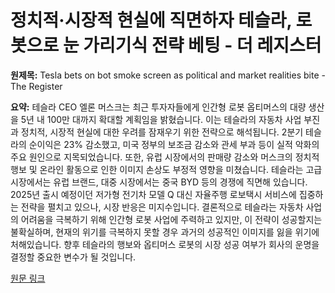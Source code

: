 # 정치적·시장적 현실에 직면하자 테슬라, 로봇으로 눈 가리기식 전략 베팅 - 더 레지스터

**원제목:** Tesla bets on bot smoke screen as political and market realities bite - The Register

**요약:** 테슬라 CEO 엘론 머스크는 최근 투자자들에게 인간형 로봇 옵티머스의 대량 생산을 5년 내 100만 대까지 확대할 계획임을 밝혔습니다.  이는 테슬라의 자동차 사업 부진과 정치적, 시장적 현실에 대한 우려를 잠재우기 위한 전략으로 해석됩니다.  2분기 테슬라의 순이익은 23% 감소했고, 미국 정부의 보조금 감소와 관세 부과 등이 실적 악화의 주요 원인으로 지목되었습니다.  또한, 유럽 시장에서의 판매량 감소와 머스크의 정치적 행보 및 온라인 활동으로 인한 이미지 손상도 부정적 영향을 미쳤습니다.  테슬라는 고급 시장에서는 유럽 브랜드, 대중 시장에서는 중국 BYD 등의 경쟁에 직면해 있습니다.  2025년 출시 예정이던 저가형 전기차 모델 Q 대신 자율주행 로보택시 서비스에 집중하는 전략을 펼치고 있으나,  시장 반응은 미지수입니다. 결론적으로 테슬라는 자동차 사업의 어려움을 극복하기 위해 인간형 로봇 사업에 주력하고 있지만,  이 전략이 성공할지는 불확실하며,  현재의 위기를 극복하지 못할 경우  과거의 성공적인 이미지를 잃을 위기에 처해있습니다.  향후 테슬라의 행보와 옵티머스 로봇의 시장 성공 여부가 회사의 운명을 결정할 중요한 변수가 될 것입니다.

[원문 링크](https://www.theregister.com/2025/07/24/opinion_q2_tesla_bets_on_bot_smoke/)
